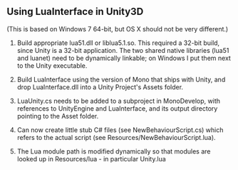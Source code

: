 ## Using LuaInterface in Unity3D

(This is based on Windows 7 64-bit, but OS X should not be very different.)

1. Build appropriate lua51.dll or liblua5.1.so. This required a 32-bit build, since Unity is a 32-bit application. The two shared native libraries (lua51 and luanet) need to be dynamically linkable; on Windows I put them next to the Unity executable.

2. Build LuaInterface using the version of Mono that ships with Unity, and drop LuaInterface.dll into a Unity Project's Assets folder.

3. LuaUnity.cs needs to be added to a subproject in MonoDevelop, with references to UnityEngine and LuaInterface, and its output directory pointing to the Asset folder.

4. Can now create little stub C# files (see NewBehaviourScript.cs) which refers to the actual script (see Resources/NewBehaviourScript.lua).

5. The Lua module path is modified dynamically so that modules are looked up in Resources/lua - in particular Unity.lua

